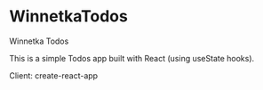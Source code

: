# WinnetkaTodos  

Winnetka Todos

This is a simple Todos app built with React (using useState hooks).

Client: create-react-app
